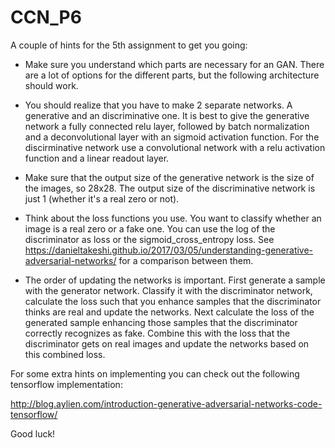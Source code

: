 # CCN_P6


A couple of hints for the 5th assignment to get you going:

- Make sure you understand which parts are necessary for an GAN. There are a lot of options for the different parts,
but the following architecture should work.

- You should realize that you have to make 2 separate networks. A generative and an discriminative one.
It is best to give the generative network a fully connected relu layer, followed by batch normalization and a
deconvolutional layer with an sigmoid activation function. For the discirminative network use a convolutional
network with a relu activation function and a linear readout layer.

- Make sure that the output size of the generative network is the size of the images, so 28x28. The output size of
the discriminative network is just 1 (whether it's a real zero or not).

- Think about the loss functions you use. You want to classify whether an image is a real zero or a fake one. You
can use  the log of the discriminator as loss or the sigmoid_cross_entropy loss.
See https://danieltakeshi.github.io/2017/03/05/understanding-generative-adversarial-networks/ for a comparison between them.

- The order of updating the networks is important. First generate a sample with the generator network. Classify it
with the discriminator network, calculate the loss such that you enhance samples that the discriminator thinks are real
and update the networks. Next calculate the loss of the generated sample enhancing those samples that the discriminator
correctly recognizes as fake. Combine this with the loss that the discriminator gets on real images and update the
networks based on this combined loss.

For some extra hints on implementing you can check out the following tensorflow implementation:

http://blog.aylien.com/introduction-generative-adversarial-networks-code-tensorflow/

Good luck!